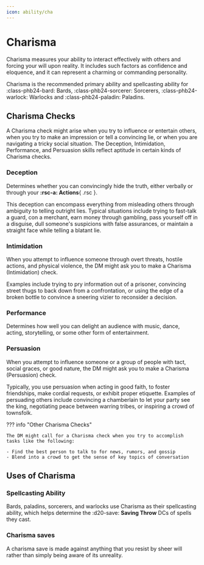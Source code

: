 ```yaml
---
icon: ability/cha
---
```


# Charisma

Charisma measures your ability to interact effectively with others and forcing your will upon reality. It includes such factors as confidence and eloquence, and it can represent a charming or commanding personality.

Charisma is the recommended primary ability and spellcasting ability for :class-phb24-bard: Bards, :class-phb24-sorcerer: Sorcerers, :class-phb24-warlock: Warlocks and :class-phb24-paladin: Paladins.

## Charisma Checks

A Charisma check might arise when you try to influence or entertain others, when you try to make an impression or tell a convincing lie, or when you are navigating a tricky social situation. The Deception, Intimidation, Performance, and Persuasion skills reflect aptitude in certain kinds of Charisma checks.

### Deception

Determines whether you can convincingly hide the truth, either verbally or through your **:rsc-a: Actions**{ .rsc }. 

This deception can encompass everything from misleading others through ambiguity to telling outright lies. Typical situations include trying to fast-talk a guard, con a merchant, earn money through gambling, pass yourself off in a disguise, dull someone's suspicions with false assurances, or maintain a straight face while telling a blatant lie.

### Intimidation

When you attempt to influence someone through overt threats, hostile actions, and physical violence, the DM might ask you to make a Charisma (Intimidation) check. 

Examples include trying to pry information out of a prisoner, convincing street thugs to back down from a confrontation, or using the edge of a broken bottle to convince a sneering vizier to reconsider a decision.

### Performance

Determines how well you can delight an audience with music, dance, acting, storytelling, or some other form of entertainment.

### Persuasion

When you attempt to influence someone or a group of people with tact, social graces, or good nature, the DM might ask you to make a Charisma (Persuasion) check. 

Typically, you use persuasion when acting in good faith, to foster friendships, make cordial requests, or exhibit proper etiquette. Examples of persuading others include convincing a chamberlain to let your party see the king, negotiating peace between warring tribes, or inspiring a crowd of townsfolk.

??? info "Other Charisma Checks" 

    The DM might call for a Charisma check when you try to accomplish tasks like the following:

    - Find the best person to talk to for news, rumors, and gossip
    - Blend into a crowd to get the sense of key topics of conversation

## Uses of Charisma

### Spellcasting Ability

Bards, paladins, sorcerers, and warlocks use Charisma as their spellcasting ability, which helps determine the :d20-save: **Saving Throw** DCs of spells they cast.

### Charisma saves

A charisma save is made against anything that you resist by sheer will rather than simply being aware of its unreality.
